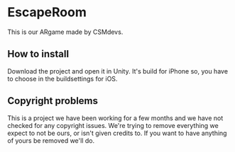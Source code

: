 # EscapeRoom
This is our ARgame made  by CSMdevs.
## How to install
Download the project and open it in Unity. It's build for iPhone so, you have to choose in the buildsettings for iOS.
## Copyright problems
This is a project we have been working for a few months and we have not checked for any copyright issues. We're trying to remove everything we expect to not be ours, or isn't given credits to. If you want to have anything of yours be removed we'll do.
